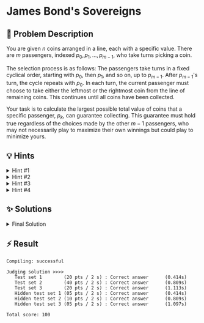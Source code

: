 # James Bond's Sovereigns

## 📝 Problem Description

You are given $n$ coins arranged in a line, each with a specific value. There are $m$ passengers, indexed $p_0, p_1, \dots, p_{m-1}$, who take turns picking a coin.

The selection process is as follows: The passengers take turns in a fixed cyclical order, starting with $p_0$, then $p_1$, and so on, up to $p_{m-1}$. After $p_{m-1}$'s turn, the cycle repeats with $p_0$. In each turn, the current passenger must choose to take either the leftmost or the rightmost coin from the line of remaining coins. This continues until all coins have been collected.

Your task is to calculate the largest possible total value of coins that a specific passenger, $p_k$, can guarantee collecting. This guarantee must hold true regardless of the choices made by the other $m-1$ passengers, who may not necessarily play to maximize their own winnings but could play to minimize yours.

## 💡 Hints

<details>

<summary>Hint #1</summary>

The problem asks you to find a guaranteed outcome in a game of sequential choices. This suggests that you need to consider the best move at each step, while also accounting for the worst possible moves your opponents can make. Think about how the state of the game can be represented at any point. What information is essential to decide on a move?

</details>

<details>

<summary>Hint #2</summary>

Since you must guarantee a win against any of your opponents' strategies, this suggests a **minimax** approach. The problem has optimal substructure (the solution to a larger problem depends on solutions to smaller subproblems) and overlapping subproblems (the same subproblems are solved multiple times). This structure makes it a good candidate for **dynamic programming** or recursion with memoization.

</details>

<details>

<summary>Hint #3</summary>

A key challenge is handling the two adversarial aspects. First, whenever it is your turn, you must assume that in the intervening $m-1$ turns, the other players will collaborate to leave you with the worst possible options for your *next* turn. Second, for the very first $k$ turns of the game (before you, passenger $p_k$, get to play), the players $p_0$ through $p_{k-1}$ will make moves to leave you in the worst possible starting position. Your solution must account for both of these worst-case scenarios, which involves minimizing over the opponents' choices.

</details>

<details>

<summary>Hint #4</summary>

You can simplify the problem by focusing solely on your own turns and the possible outcomes for those turns. Essentially, you can skip over the opponents' turns and only consider the resulting states that could occur due to their adversarial moves. This reduces the complexity of the problem and allows you to focus on maximizing your guaranteed outcome.

</details>

## ✨ Solutions

<details>

<summary>Final Solution</summary>

This problem describes a game where we want to find the best possible outcome in a worst-case scenario. We want to maximize our score, while all other players act as adversaries trying to minimize it. This is a classic **minimax** problem, which can be solved efficiently using **dynamic programming (DP)** with memoization.

### Overall Strategy

Our strategy is divided into two main parts:
1.  **Handling the Initial Moves:** Before we (passenger $p_k$) get to make our first move, players $p_0, \dots, p_{k-1}$ will have taken a total of $k$ coins. Since they are adversaries, they will choose these $k$ coins in a way that leaves us in the worst possible starting position. They can take $i$ coins from the left and $k-i$ coins from the right, for any $i \in \{0, \dots, k\}$. We must find our guaranteed score for each of these possible starting boards and take the **minimum** among them.

2.  **Solving the Subgame:** For a given board state (a subarray of coins), we need a function that calculates the maximum score we can guarantee if it's our turn to pick. Let's call this function `solve(start, end)` (In the solution it is simply referred to as `recursion(...)`).

### DP Formulation

Let `solve(start, end)` be a function that computes the maximum winnings a player can guarantee if it's their turn and the remaining coins are in the subarray from `values[start]` to `values[end]`.

**Recursive Step:**
When it's our turn to choose from the subarray `[start, end]`, we have two options:

1.  **Take the leftmost coin (`values[start]`):** Our immediate gain is `values[start]`. The remaining subarray is `[start+1, end]`. Before our next turn, the other $m-1$ players will each take a coin. They will remove a total of $m-1$ coins from the board `[start+1, end]`. To minimize our future winnings, they will leave us with the worst possible subproblem. They can take $i$ coins from the left and $(m-1)-i$ from the right. Our guaranteed score from the rest of the game will be the minimum over all their choices:  $$\min_{0 \le i \leq m - 1} { \text{solve}(\text{start}+1+i, \text{end} - (m-1-i)) }$$
Thus, our total guaranteed score if we take `values[start]` is:
$$\text{values}[\text{start}] + \min_{0 \leq i \leq m - 1} { \text{solve}(\text{start}+1+i, \text{end} - (m-1-i)) }$$

2.  **Take the rightmost coin (`values[end]`):** Similarly, our gain is `values[end]`, and the remaining subarray is `[start, end-1]`. Our guaranteed score from the rest of the game is $$\min_{0 \leq i \leq m - 1} { \text{solve}(\text{start}+i, \text{end}-1 - (m-1-i)) }$$
Thus, our total guaranteed score if we take `values[end]` is:
$$\text{values}[\text{end}] + \min_{0 \leq i \leq m - 1} { \text{solve}(\text{start}+i, \text{end}-1 - (m-1-i)) }$$

Since we want to maximize our score, we will choose the better of these two options:
$$\text{solve}(\text{start}, \text{end}) = \max(\text{Option 1}, \text{Option 2})$$

**Base Case:**
The recursion terminates when there are not enough coins left for a full round of $m$ players. If `end - start + 1 < m`, it means that if we pick a coin now, we will not get another turn. Therefore, we should simply pick the more valuable of the two available coins:

$$
\text{solve}(\text{start}, \text{end}) = \max(\text{values}[\text{start}],\ \text{values}[\text{end}])
$$

**Memoization:**
This recursive approach involves many overlapping subproblems, especially, when iterating over all possible game states that can arise from the adversarial moves. We can use a 2D array, `memo[start][end]`, to store the result of `solve(start, end)` and avoid recomputing it.

### Implementation

```cpp
#include<iostream>
#include<vector>
#include<cmath>
#include<limits>

using Memo = std::vector<std::vector<int>>;

int recursion(const std::vector<int>& values, Memo& memo, int m, int start, int end) {
  // Memo
  if(memo[start][end] != -1) {
    return memo[start][end];
  }

  if(end - start < m) {  
    // Base Case
    memo[start][end] = std::max(values[start], values[end]);
  } else {
    // Recursion
    
    // Calculate max winnings you can get when choosing the start-coin or end-coin
    int start_min_winnings = std::numeric_limits<int>::max();
    int end_min_winnings = std::numeric_limits<int>::max();
    for(int i = 0; i < m; i++) {
      start_min_winnings = std::min(start_min_winnings, recursion(values, memo, m, start + i + 1, end - (m - 1 - i)));
      end_min_winnings   = std::min(end_min_winnings,   recursion(values, memo, m, start + i,     end - (m - 1 - i) - 1));
    }
    start_min_winnings += values[start];
    end_min_winnings += values[end];
    
    memo[start][end] = std::max(start_min_winnings, end_min_winnings);
  }
  
  return memo[start][end];
}

int main() {
  std::ios_base::sync_with_stdio(false);
  
  int n_tests; std::cin >> n_tests;
  while(n_tests--) {
    int n, m, k; std::cin >> n >> m >> k;

    std::vector<int> values;
    for(int i = 0; i < n; i++) {
      int v; std::cin >> v;
      values.push_back(v);
    }
    
    int start = 0;
    int end = n - 1;
    Memo memo(n, std::vector<int>(n, -1));
    
    int res = std::numeric_limits<int>::max();
    for(int i = 0; i <= k; i++) {
      res = std::min(res, recursion(values, memo, m, start + i, end - (k - i)));
    }
    
    std::cout << res << std::endl;
  }
}
```
</details>

## ⚡ Result

```plaintext
Compiling: successful

Judging solution >>>>
   Test set 1        (20 pts / 2 s) : Correct answer      (0.414s)
   Test set 2        (40 pts / 2 s) : Correct answer      (0.809s)
   Test set 3        (20 pts / 2 s) : Correct answer      (1.113s)
   Hidden test set 1 (05 pts / 2 s) : Correct answer      (0.414s)
   Hidden test set 2 (10 pts / 2 s) : Correct answer      (0.809s)
   Hidden test set 3 (05 pts / 2 s) : Correct answer      (1.097s)

Total score: 100
```